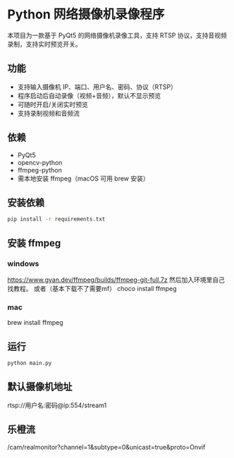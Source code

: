 # Python 网络摄像机录像程序

本项目为一款基于 PyQt5 的网络摄像机录像工具，支持 RTSP 协议，支持音视频录制，支持实时预览开关。

## 功能
- 支持输入摄像机 IP、端口、用户名、密码、协议（RTSP）
- 程序启动后自动录像（视频+音频），默认不显示预览
- 可随时开启/关闭实时预览
- 支持录制视频和音频流

## 依赖
- PyQt5
- opencv-python
- ffmpeg-python
- 需本地安装 ffmpeg（macOS 可用 brew 安装）

## 安装依赖
```bash
pip install -r requirements.txt
```
## 安装 ffmpeg
### windows
https://www.gyan.dev/ffmpeg/builds/ffmpeg-git-full.7z
然后加入环境里自己找教程。
或者（基本下载不了需要mf）
choco install ffmpeg 
### mac
brew install ffmpeg
## 运行
```bash
python main.py
```

## 默认摄像机地址
rtsp://用户名:密码@ip:554/stream1

## 乐橙流
/cam/realmonitor?channel=1&subtype=0&unicast=true&proto=Onvif
